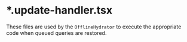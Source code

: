 # *.update-handler.tsx

These files are used by the `OfflineHydrator` to execute the appropriate code when queued queries are restored.

